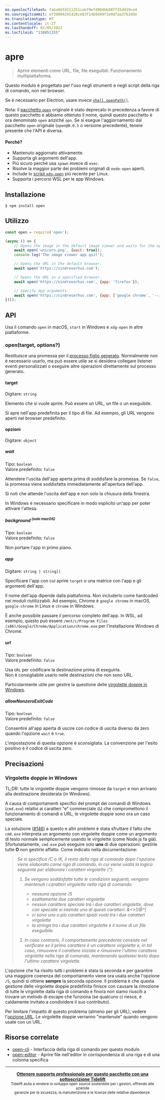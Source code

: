 ```yaml
---
ms.openlocfilehash: faba66fd211251cabf9efd984bb907f35d419ce4
ms.sourcegitcommit: e739004291428ce83f14b9d49f1e9dfaa3762dde
ms.translationtype: HT
ms.contentlocale: it-IT
ms.lasthandoff: 02/05/2022
ms.locfileid: "138051355"
---
```

# <a name="open"></a>apre

> Aprire elementi come URL, file, file eseguibili. Funzionamento multipiattaforma.

Questo modulo è progettato per l'uso negli strumenti e negli script della riga di comando, non nel browser.

Se è necessario per Electron, usare invece [`shell.openPath()`](https://www.electronjs.org/docs/api/shell#shellopenpathpath).

Nota: il [pacchetto `open`](https://github.com/pwnall/node-open) originale è stato deprecato in precedenza a favore di questo pacchetto e abbiamo ottenuto il nome, quindi questo pacchetto è ora denominato `open` anziché `opn`. Se si esegue l'aggiornamento dal pacchetto `open` originale (`open@0.0.5` o versione precedente), tenere presente che l'API è diversa.

#### <a name="why"></a>Perché?

- Mantenuto aggiornato attivamente.
- Supporta gli argomenti dell'app.
- Più sicuro perché usa `spawn` invece di `exec`.
- Risolve la maggior parte dei problemi originali di `node-open` aperti.
- Include lo [script `xdg-open`](https://cgit.freedesktop.org/xdg/xdg-utils/commit/?id=c55122295c2a480fa721a9614f0e2d42b2949c18) più recente per Linux.
- Supporta i percorsi WSL per le app Windows.

## <a name="install"></a>Installazione

```
$ npm install open
```

## <a name="usage"></a>Utilizzo

```js
const open = require('open');

(async () => {
    // Opens the image in the default image viewer and waits for the opened app to quit.
    await open('unicorn.png', {wait: true});
    console.log('The image viewer app quit');

    // Opens the URL in the default browser.
    await open('https://sindresorhus.com');

    // Opens the URL in a specified browser.
    await open('https://sindresorhus.com', {app: 'firefox'});

    // Specify app arguments.
    await open('https://sindresorhus.com', {app: ['google chrome', '--incognito']});
})();
```

## <a name="api"></a>API

Usa il comando `open` in macOS, `start` in Windows e `xdg-open` in altre piattaforme.

### <a name="opentarget-options"></a>open(target, options?)

Restituisce una promessa per il [processo figlio generato](https://nodejs.org/api/child_process.html#child_process_class_childprocess). Normalmente non è necessario usarlo, ma può essere utile se si desidera collegare listener eventi personalizzati o eseguire altre operazioni direttamente sul processo generato.

#### <a name="target"></a>target

Digitare: `string`

Elemento che si vuole aprire. Può essere un URL, un file o un eseguibile.

Si apre nell'app predefinita per il tipo di file. Ad esempio, gli URL vengono aperti nel browser predefinito.

#### <a name="options"></a>opzioni

Digitare: `object`

##### <a name="wait"></a>wait

Tipo: `boolean`\
Valore predefinito: `false`

Attendere l'uscita dell'app aperta prima di soddisfare la promessa. Se `false`, la promessa viene soddisfatta immediatamente all'apertura dell'app.

Si noti che attende l'uscita dell'app e non solo la chiusura della finestra.

In Windows è necessario specificare in modo esplicito un'app per poter attivare l'attesa.

##### <a name="background-supmacos-onlysup"></a>background <sup>(solo macOS)</sup>

Tipo: `boolean`\
Valore predefinito: `false`

Non portare l'app in primo piano.

##### <a name="app"></a>app

Digitare: `string | string[]`

Specificare l'app con cui aprire `target` o una matrice con l'app e gli argomenti dell'app.

Il nome dell'app dipende dalla piattaforma. Non includerlo come hardcoded nei moduli riutilizzabili. Ad esempio, Chrome è `google chrome` in macOS, `google-chrome` in Linux e `chrome` in Windows.

È anche possibile passare il percorso completo dell'app. In WSL, ad esempio, questo può essere `/mnt/c/Program Files (x86)/Google/Chrome/Application/chrome.exe` per l'installazione Windows di Chrome.

##### <a name="url"></a>url

Tipo: `boolean`\
Valore predefinito: `false`

Usa `URL` per codificare la destinazione prima di eseguirla.<br>
Non è consigliabile usarlo nelle destinazioni che non sono URL.

Particolarmente utile per gestire la questione delle [virgolette doppie in Windows](#double-quotes-on-windows).

##### <a name="allownonzeroexitcode"></a>allowNonzeroExitCode

Tipo: `boolean`\
Valore predefinito: `false`

Consentire all'app aperta di uscire con codice di uscita diverso da zero quando l'opzione `wait` è `true`.

L'impostazione di questa opzione è sconsigliata. La convenzione per l'esito positivo è il codice di uscita zero.

## <a name="caveats"></a>Precisazioni

### <a name="double-quotes-on-windows"></a>Virgolette doppie in Windows

TL;DR: tutte le virgolette doppie vengono rimosse da `target` e non arrivano alla destinazione desiderata (in Windows).

A causa di comportamenti specifici del prompt dei comandi di Windows (`cmd.exe`) relativi ai caratteri "e" commerciale (`&`) che compromettono il funzionamento di comandi e URL, le virgolette doppie sono ora un caso speciale.

La soluzione ([#146](https://github.com/sindresorhus/open/pull/146)) a questo e altri problemi è stata sfruttare il fatto che `cmd.exe` interpreta un argomento con virgolette doppie come un argomento di testo normale semplicemente usando le virgolette (come Node.js fa già). Sfortunatamente, `cmd.exe` può eseguire solo **una** di due operazioni: gestirle tutte **O** non gestirle affatto. Come indicato nella documentazione:

>*Se si specifica /C o /K, il resto della riga di comando dopo l'opzione viene elaborato come riga di comando, in cui viene usata la logica seguente per elaborare i caratteri virgolette ("):*
>
>    1.  *Se vengono soddisfatte tutte le condizioni seguenti, vengono mantenuti i caratteri virgolette nella riga di comando:*
>        - *nessuna opzione /S*
>        - *esattamente due caratteri virgolette*
>        - *nessun carattere speciale tra i due caratteri virgolette, dove con speciale si intende uno di questi caratteri: &<>()@^|*
>        - *ci sono uno o più caratteri spazi vuoti tra i due caratteri virgolette*
>        - *la stringa tra i due caratteri virgolette è il nome di un file eseguibile.*
>
>    2.  *In caso contrario, il comportamento precedente consiste nel verificare se il primo carattere è un carattere virgolette e, in tal caso, rimuovere il carattere iniziale e rimuovere l'ultimo carattere virgolette nella riga di comando, mantenendo qualsiasi testo dopo l'ultimo carattere virgolette.*

L'opzione che ha risolto tutti i problemi è stata la seconda e per garantire una maggiore coerenza del comportamento viene ora usata anche l'opzione `/S`, quindi si ottiene **sempre** la seconda opzione. Il problema è che questa gestione delle virgolette doppie predefinita finisce con causare la rimozione di tutte le virgolette dalla riga di comando e finora non siamo riusciti a trovare un metodo di escape che funziona (se qualcuno ci riesce, è caldamente invitato a condividere il suo contributo).

Per limitare l'impatto di questo problema (almeno per gli URL), vedere l'[opzione URL](#url). Le virgolette doppie verranno "mantenute" quando vengono usate con un URL.

## <a name="related"></a>Risorse correlate

- [open-cli](https://github.com/sindresorhus/open-cli) - Interfaccia della riga di comando per questo modulo
- [open-editor](https://github.com/sindresorhus/open-editor) - Aprire file nell'editor in corrispondenza di una riga e di una colonna specifica

---

<div align="center">
    <b>
        <a href="https://tidelift.com/subscription/pkg/npm-opn?utm_source=npm-opn&utm_medium=referral&utm_campaign=readme">Ottenere supporto professionale per questo pacchetto con una sottoscrizione Tidelift</a>
    </b>
    <br>
    <sub> Tidelift aiuta a rendere lo sviluppo open source sostenibile per i gestori, offrendo alle aziende<br>garanzie per la sicurezza, la manutenzione e le licenze delle relative dipendenze.
    </sub>
</div>
